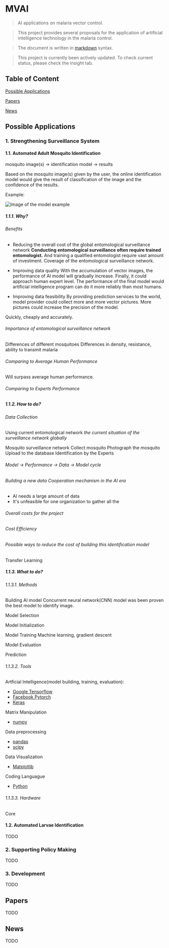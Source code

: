 # MVAI
> AI applications on malaria vector control.

> This project provides several proposals for the application of artificial intelligence technology in the malaria control. 

> The document is written in [markdown](https://daringfireball.net/projects/markdown/syntax) syntax.

> This project is currently been actively updated. To check current status, please check the insight tab.


## Table of Content
[Possible Applications](#Possible-Applications)

[Papers](#Papers)

[News](#News)

## Possible Applications

### 1. Strengthening Surveillance System

#### 1.1. Automated Adult Mosquito Identification
mosquito image(s) -> identification model -> results

Based on the mosquito image(s) given by the user, the online identification model would give the result of classification of the image and the confidence of the results.

Example:

![Image of the model example](https://github.com/sepmein/mvai/blob/master/mosquito_identification_example.jpg?raw=true)

##### 1.1.1. Why?

###### Benefits
- Reducing the overall cost of the global entomological surveillance network
**Conducting entomological surveillance often require trained entomologist.** And training a qualified entomologist require vast amount of investment. 
Coverage of the entomological surveillance network.

- Improving data quality
With the accumulation of vector images, the performance of AI model will gradually increase. Finally, it could approach human expert level. The performance of the final model would 
artificial intelligence program can do it more reliably than most humans.

- Improving data feasibility
By providing prediction services to the world, model provider could collect more and more vector pictures. More pictures could increase the precision of the model.

Quickly, cheaply and accurately.

###### Importance of entomological surveillance network
Differences of different mosquitoes
Differences in density, resistance, ability to transmit malaria

###### Comparing to Average Human Performance
Will surpass average human performance.

###### Comparing to Experts Performance

##### 1.1.2. How to do?

###### Data Collection
Using current entomological network
*the current situation of the surveillance network globally*

Mosquito surveillance network
Collect mosquito
Photograph the mosquito
Upload to the database
Identification by the Experts

###### Model -> Performance -> Data -> Model cycle

###### Building a new data Cooperation mechanism in the AI era
- AI needs a large amount of data
- It's unfeasible for one organization to gather all the 

###### Overall costs for the project

###### Cost Efficiency

###### Possible ways to reduce the cost of building this identification model
Transfer Learning

##### 1.1.3. What to do?

###### 1.1.3.1. Methods
Building AI model
Concurrent neural network(CNN) model was been proven the best model to identify image. 

Model Selection

Model Initialization


Model Training
Machine learning, gradient descent

Model Evaluation

Prediction

###### 1.1.3.2. Tools
Artficial Intelligence(model building, training, evaluation):
- [Google Tensorflow](https://tensorflow.org)
- [Facebook Pytorch](https://pytorch.org)
- [Keras](https://keras.io)

Matrix Manipulation
- [numpy](http://www.numpy.org)

Data preprocessing
- [pandas](https://pandas.pydata.org/)
- [scipy](https://www.scipy.org/)

Data Visualization
- [Matplotlib](https://matplotlib.org)

Coding Languague
- [Python](http://python.org)

###### 1.1.3.3. Hardware
Core 
#### 1.2. Automated Larvae Identification
TODO
### 2. Supporting Policy Making 
TODO
### 3. Development
TODO
## Papers
TODO
## News
TODO

